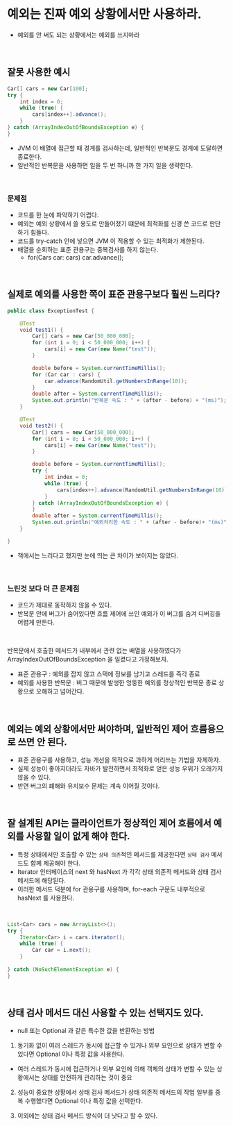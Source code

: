# 예외는 진짜 예외 상황에서만 사용하라.
- 예외를 안 써도 되는 상황에서는 예외를 쓰지마라

</br>

## 잘못 사용한 예시

```java
Car[] cars = new Car[100];
try {
    int index = 0;
    while (true) {
        cars[index++].advance();
    }
} catch (ArrayIndexOutOfBoundsException e) {
}
```
- JVM 이 배열에 접근할 때 경계를 검사하는데, 일반적인 반복문도 경계에 도달하면 종료한다.
- 일반적인 반복문을 사용하면 일을 두 번 하니까 한 가지 일을 생략한다.

  
</br>

### 문제점
- 코드를 한 눈에 파악하기 어렵다.
- 예외는 예외 상황에서 쓸 용도로 만들어졌기 떄문에 최적화를 신경 쓴 코드로 판단하기 힘들다.
- 코드를 try-catch 안에 넣으면 JVM 이 적용할 수 있는 최적화가 제한된다.
- 배열을 순회하는 표준 관용구는 중복검사를 하지 않는다.
  - for(Cars car: cars) car.advance();

</br>

## 실제로 예외를 사용한 쪽이 표준 관용구보다 훨씬 느리다?

```java
public class ExceptionTest {

    @Test
    void test1() {
        Car[] cars = new Car[50_000_000];
        for (int i = 0; i < 50_000_000; i++) {
            cars[i] = new Car(new Name("test"));
        }

        double before = System.currentTimeMillis();
        for (Car car : cars) {
            car.advance(RandomUtil.getNumbersInRange(10));
        }
        double after = System.currentTimeMillis();
        System.out.println("반복문 속도 : " + (after - before) + "(ms)");
    }

    @Test
    void test2() {
        Car[] cars = new Car[50_000_000];
        for (int i = 0; i < 50_000_000; i++) {
            cars[i] = new Car(new Name("test"));
        }

        double before = System.currentTimeMillis();
        try {
            int index = 0;
            while (true) {
                cars[index++].advance(RandomUtil.getNumbersInRange(10));
            }
        } catch (ArrayIndexOutOfBoundsException e) {
        }
        double after = System.currentTimeMillis();
        System.out.println("예외처리한 속도 : " + (after - before)+ "(ms)");
    }

}
```
- 책에서는 느리다고 했지만 눈에 띄는 큰 차이가 보이지는 않았다.

</br>

### 느린것 보다 더 큰 문제점
- 코드가 제대로 동작하지 않을 수 있다.
- 반복문 안에 버그가 숨어있다면 흐름 제어에 쓰인 예외가 이 버그를 숨겨 디버깅을 어렵게 만든다.

  
</br>

반복문에서 호출한 메서드가 내부에서 관련 없는 배열을 사용하였다가 ArrayIndexOutOfBoundsException 을 일켰다고 가정해보자.
- 표준 관용구 : 예외를 잡지 않고 스택에 정보를 남기고 스레드를 즉각 종료
- 예외를 사용한 반복문 : 버그 때문에 발생한 엉뚱한 예외를 정상적인 반복문 종료 상황으로 오해하고 넘어간다.

</br>

## 예외는 예외 상황에서만 써야하며, 일반적인 제어 흐름용으로 쓰면 안 된다.
- 표준 관용구를 사용하고, 성능 개선을 목적으로 과하게 머리쓰는 기법을 자제하자.
- 실제 성능이 좋아지더라도 자바가 발전하면서 최적화로 얻은 성능 우위가 오래가지 않을 수 있다.
- 반면 버그의 폐해와 유지보수 문제는 계속 이어질 것이다.

</br>

## 잘 설계된 API는 클라이언트가 정상적인 제어 흐름에서 예외를 사용할 일이 없게 해야 한다.
- 특정 상태에서만 호출할 수 있는 `상태 의존`적인 메서드를 제공한다면 `상태 검사` 메서드도 함꼐 제공해야 한다.
- Iterator 인터페이스의 next 와 hasNext 가 각각 상태 의존적 메서드와 상태 검사 메서드에 해당된다.
- 이러한 메서드 덕분에 for 관용구를 사용하며, for-each 구문도 내부적으로 hasNext 를 사용한다.

</br>
  
```java
List<Car> cars = new ArrayList<>();
try {
    Iterator<Car> i = cars.iterator();
    while (true) {
        Car car = i.next();
    }
    
} catch (NoSuchElementException e) {
}
```

</br>

## 상태 검사 메서드 대신 사용할 수 있는 선택지도 있다.
- null 또는 Optional 과 같은 특수한 값을 반환하는 방법

1. 동기화 없이 여러 스레드가 동시에 접근할 수 있거나 외부 요인으로 상태가 변할 수 있다면 Optional 이나 특정 값을 사용한다.
  - 여러 스레드가 동시에 접근하거나 외부 요인에 의해 객체의 상태가 변할 수 있는 상황에서는 상태를 안전하게 관리하는 것이 중요
  
2. 성능이 중요한 상황에서 상태 검사 메서드가 상태 의존적 메서드의 작업 일부를 중복 수행했다면 Optional 이나 특정 값을 선택한다.
   
3. 이외에는 상태 검사 메서드 방식이 더 낫다고 할 수 있다.
